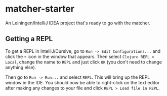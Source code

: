 # matcher-starter
An Leiningen/IntelliJ IDEA project that's ready to go with the matcher.

## Getting a REPL
To get a REPL in IntelliJ/Cursive, go to `Run -> Edit Configurations...` and
click the `+` icon in the window that appears. Then select 
`Clojure REPL > Local`, change the name to `REPL` and just click `OK` (you don't
need to change anything else).

Then go to `Run -> Run...` and select `REPL`. This will bring up the REPL
window in the IDE. You should now be able to right-click on the text editor
after making any changes to your file and click `REPL > Load file in REPL`.